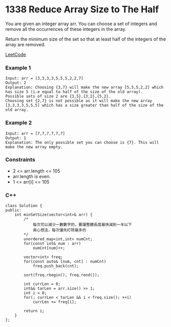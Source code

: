 # 1338 Reduce Array Size to The Half

You are given an integer array arr. You can choose a set of integers and remove all the occurrences of these integers in the array.

Return the minimum size of the set so that at least half of the integers of the array are removed.


[LeetCode](https://leetcode.cn/problems/reduce-array-size-to-the-half/description/)

### Example 1

```
Input: arr = [3,3,3,3,5,5,5,2,2,7]
Output: 2
Explanation: Choosing {3,7} will make the new array [5,5,5,2,2] which has size 5 (i.e equal to half of the size of the old array).
Possible sets of size 2 are {3,5},{3,2},{5,2}.
Choosing set {2,7} is not possible as it will make the new array [3,3,3,3,5,5,5] which has a size greater than half of the size of the old array.
```

### Example 2

```
Input: arr = [7,7,7,7,7,7]
Output: 1
Explanation: The only possible set you can choose is {7}. This will make the new array empty.
```

### Constraints

* 2 <= arr.length <= 105
* arr.length is even.
* 1 <= arr[i] <= 105

### C++ 

```
class Solution {
public:
    int minSetSize(vector<int>& arr) {
        /*
            每次可以減少一數數字的，要讓整體長度最快減到一半以下
            貪心想法，每次優先盯除最多的
        */
        unordered_map<int,int> numCnt;
        for(const int& num : arr)
            numCnt[num]++;

        vector<int> freq;
        for(const auto& [num, cnt] : numCnt)
            freq.push_back(cnt);
        
        sort(freq.rbegin(), freq.rend());
        
        int currLen = 0;
        int&& tarLen = arr.size() >> 1;
        int i = 0;
        for(; currLen < tarLen && i < freq.size(); ++i)        
            currLen += freq[i];

        return i;
    }
};
```